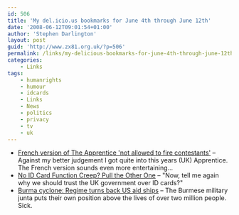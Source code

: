 ```yaml
---
id: 506
title: 'My del.icio.us bookmarks for June 4th through June 12th'
date: '2008-06-12T09:01:54+01:00'
author: 'Stephen Darlington'
layout: post
guid: 'http://www.zx81.org.uk/?p=506'
permalink: /links/my-delicious-bookmarks-for-june-4th-through-june-12th.html
categories:
    - Links
tags:
    - humanrights
    - humour
    - idcards
    - Links
    - News
    - politics
    - privacy
    - tv
    - uk
---
```


- [French version of The Apprentice 'not allowed to fire contestants'](http://newsbiscuit.com/article/french-version-of-the-apprentice-not-allowed-to-fire-contestants-299) – Against my better judgement I got quite into this years (UK) Apprentice. The French version sounds even more entertaining…
- [No ID Card Function Creep? Pull the Other One](http://opendotdotdot.blogspot.com/2008/06/no-id-card-function-creep-pull-other.html) – "Now, tell me again why we should trust the UK government over ID cards?"
- [Burma cyclone: Regime turns back US aid ships](http://www.guardian.co.uk/world/2008/jun/04/cyclonenargis.burma) – The Burmese military junta puts their own position above the lives of over two million people. Sick.